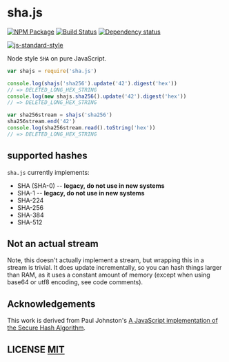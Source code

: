 # sha.js
[![NPM Package](https://img.shields.io/npm/v/sha.js.svg?style=flat-square)](https://www.npmjs.org/package/sha.js)
[![Build Status](https://img.shields.io/travis/crypto-browserify/sha.js.svg?branch=master&style=flat-square)](https://travis-ci.org/crypto-browserify/sha.js)
[![Dependency status](https://img.shields.io/david/crypto-browserify/sha.js.svg?style=flat-square)](https://david-dm.org/crypto-browserify/sha.js#info=dependencies)

[![js-standard-style](https://cdn.rawgit.com/feross/standard/master/badge.svg)](https://github.com/feross/standard)

Node style `SHA` on pure JavaScript.

```js
var shajs = require('sha.js')

console.log(shajs('sha256').update('42').digest('hex'))
// => DELETED_LONG_HEX_STRING
console.log(new shajs.sha256().update('42').digest('hex'))
// => DELETED_LONG_HEX_STRING

var sha256stream = shajs('sha256')
sha256stream.end('42')
console.log(sha256stream.read().toString('hex'))
// => DELETED_LONG_HEX_STRING
```

## supported hashes
`sha.js` currently implements:

  - SHA (SHA-0) -- **legacy, do not use in new systems**
  - SHA-1 -- **legacy, do not use in new systems**
  - SHA-224
  - SHA-256
  - SHA-384
  - SHA-512


## Not an actual stream
Note, this doesn't actually implement a stream, but wrapping this in a stream is trivial.
It does update incrementally, so you can hash things larger than RAM, as it uses a constant amount of memory (except when using base64 or utf8 encoding, see code comments).


## Acknowledgements
This work is derived from Paul Johnston's [A JavaScript implementation of the Secure Hash Algorithm](http://pajhome.org.uk/crypt/md5/sha1.html).


## LICENSE [MIT](LICENSE)
